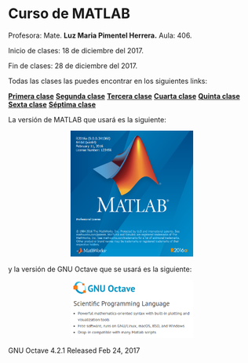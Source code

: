 # Curso de MATLAB #

Profesora: Mate. **Luz Maria Pimentel Herrera.**
Aula: 406.

Inicio de clases: 18 de diciembre del 2017.

Fin de clases: 28 de diciembre del 2017.

Todas las clases las puedes encontrar en los siguientes links:

**[Primera clase](https://github.com/carlosal1015/MATLAB/blob/master/Clase%201/Primera%20clase.ipynb)**
**[Segunda clase]()**
**[Tercera clase]()**
**[Cuarta clase]()**
**[Quinta clase]()**
**[Sexta clase]()**
**[Séptima clase]()**

La versión de MATLAB que usará es la siguiente:

<p align="center">
  <img src="https://github.com/carlosal1015/MATLAB/blob/master/images/logomatlab.png" width="250">
</p>

y la versión de GNU Octave que se usará es la siguiente:

<p align="center">
  <img src="https://github.com/carlosal1015/MATLAB/blob/master/images/gnuoctave.png" width="250">
</p>

GNU Octave 4.2.1 Released
Feb 24, 2017
